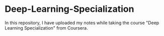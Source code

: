 # Deep-Learning-Specialization
In this repository, I have uploaded my notes while taking the course "Deep Learning Specialization" from Coursera.
